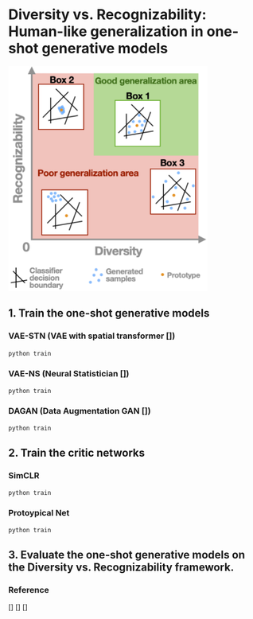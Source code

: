 # Diversity vs. Recognizability: Human-like generalization in one-shot generative models
<img src="image/Fig1.png" width="400">

## 1. Train the one-shot generative models

### VAE-STN (VAE with spatial transformer [])
```
python train
```

### VAE-NS (Neural Statistician [])
```
python train
```

### DAGAN (Data Augmentation GAN [])
```
python train
```

## 2. Train the critic networks
### SimCLR
```
python train
```

### Protoypical Net
```
python train
```

## 3. Evaluate the one-shot generative models on the Diversity vs. Recognizability framework.

### Reference
[]
[]
[]


